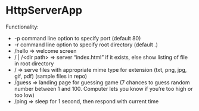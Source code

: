 # HttpServerApp

Functionality:
* -p <port> command line option to specify port (default 80)
* -r <path> command line option to specify root directory (default .)
* /hello => welcome screen
* / | /\<dir path> => server “index.html” if it exists, else show listing of file in root directory
* /<file path> => serve files with appropriate mime type for extension (txt, png, jpg, gif, pdf) (sample files in repo)
* /guess => landing page for guessing game (7 chances to guess random number between 1 and 100. Computer lets you know if you’re too high or too low)
* /ping => sleep for 1 second, then respond with current time
